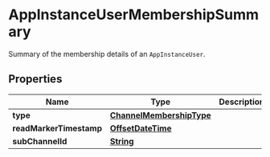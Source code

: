 

# AppInstanceUserMembershipSummary

Summary of the membership details of an <code>AppInstanceUser</code>.

## Properties

| Name | Type | Description | Notes |
|------------ | ------------- | ------------- | -------------|
|**type** | [**ChannelMembershipType**](ChannelMembershipType.md) |  |  [optional] |
|**readMarkerTimestamp** | [**OffsetDateTime**](OffsetDateTime.md) |  |  [optional] |
|**subChannelId** | [**String**](String.md) |  |  [optional] |



